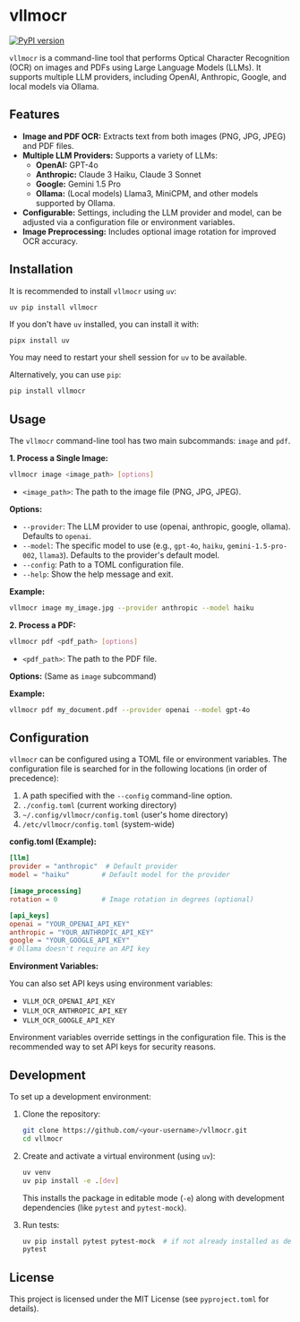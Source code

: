 # vllmocr

[![PyPI version](https://badge.fury.io/py/vllmocr.svg)](https://badge.fury.io/py/vllmocr)

`vllmocr` is a command-line tool that performs Optical Character Recognition (OCR) on images and PDFs using Large Language Models (LLMs). It supports multiple LLM providers, including OpenAI, Anthropic, Google, and local models via Ollama.

## Features

*   **Image and PDF OCR:** Extracts text from both images (PNG, JPG, JPEG) and PDF files.
*   **Multiple LLM Providers:**  Supports a variety of LLMs:
    *   **OpenAI:**  GPT-4o
    *   **Anthropic:** Claude 3 Haiku, Claude 3 Sonnet
    *   **Google:** Gemini 1.5 Pro
    *   **Ollama:**  (Local models) Llama3, MiniCPM, and other models supported by Ollama.
*   **Configurable:**  Settings, including the LLM provider and model, can be adjusted via a configuration file or environment variables.
*   **Image Preprocessing:** Includes optional image rotation for improved OCR accuracy.

## Installation

It is recommended to install `vllmocr` using `uv`:

```bash
uv pip install vllmocr
```

If you don't have `uv` installed, you can install it with:
```
pipx install uv
```
You may need to restart your shell session for `uv` to be available.

Alternatively, you can use `pip`:

```bash
pip install vllmocr
```

## Usage

The `vllmocr` command-line tool has two main subcommands: `image` and `pdf`.

**1.  Process a Single Image:**

```bash
vllmocr image <image_path> [options]
```

*   `<image_path>`:  The path to the image file (PNG, JPG, JPEG).

**Options:**

*   `--provider`:  The LLM provider to use (openai, anthropic, google, ollama).  Defaults to `openai`.
*   `--model`: The specific model to use (e.g., `gpt-4o`, `haiku`, `gemini-1.5-pro-002`, `llama3`).  Defaults to the provider's default model.
*    `--config`: Path to a TOML configuration file.
*   `--help`: Show the help message and exit.

**Example:**

```bash
vllmocr image my_image.jpg --provider anthropic --model haiku
```

**2. Process a PDF:**

```bash
vllmocr pdf <pdf_path> [options]
```

*   `<pdf_path>`: The path to the PDF file.

**Options:** (Same as `image` subcommand)

**Example:**

```bash
vllmocr pdf my_document.pdf --provider openai --model gpt-4o
```

## Configuration

`vllmocr` can be configured using a TOML file or environment variables.  The configuration file is searched for in the following locations (in order of precedence):

1.  A path specified with the `--config` command-line option.
2.  `./config.toml` (current working directory)
3.  `~/.config/vllmocr/config.toml` (user's home directory)
4.  `/etc/vllmocr/config.toml` (system-wide)

**config.toml (Example):**

```toml
[llm]
provider = "anthropic"  # Default provider
model = "haiku"        # Default model for the provider

[image_processing]
rotation = 0           # Image rotation in degrees (optional)

[api_keys]
openai = "YOUR_OPENAI_API_KEY"
anthropic = "YOUR_ANTHROPIC_API_KEY"
google = "YOUR_GOOGLE_API_KEY"
# Ollama doesn't require an API key
```

**Environment Variables:**

You can also set API keys using environment variables:

*   `VLLM_OCR_OPENAI_API_KEY`
*   `VLLM_OCR_ANTHROPIC_API_KEY`
*   `VLLM_OCR_GOOGLE_API_KEY`

Environment variables override settings in the configuration file.  This is the recommended way to set API keys for security reasons.

## Development

To set up a development environment:

1.  Clone the repository:

    ```bash
    git clone https://github.com/<your-username>/vllmocr.git
    cd vllmocr
    ```

2.  Create and activate a virtual environment (using `uv`):

    ```bash
    uv venv
    uv pip install -e .[dev]
    ```

    This installs the package in editable mode (`-e`) along with development dependencies (like `pytest` and `pytest-mock`).

3.  Run tests:

    ```bash
    uv pip install pytest pytest-mock  # if not already installed as dev dependencies
    pytest
    ```

## License

This project is licensed under the MIT License (see `pyproject.toml` for details).
